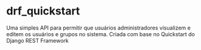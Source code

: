 # drf_quickstart
Uma simples API para permitir que usuários administradores visualizem e editem os usuários e grupos no sistema. Criada com base no Quickstart do Django REST Framework
